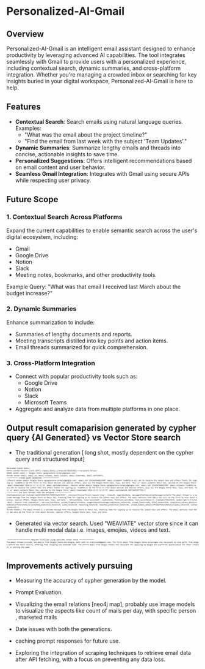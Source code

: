 # Personalized-AI-Gmail

## Overview
Personalized-AI-Gmail is an intelligent email assistant designed to enhance productivity by leveraging advanced AI capabilities. The tool integrates seamlessly with Gmail to provide users with a personalized experience, including contextual search, dynamic summaries, and cross-platform integration. Whether you're managing a crowded inbox or searching for key insights buried in your digital workspace, Personalized-AI-Gmail is here to help.

## Features
- **Contextual Search**: Search emails using natural language queries. Examples:
  - "What was the email about the project timeline?"
  - "Find the email from last week with the subject 'Team Updates'."
- **Dynamic Summaries**: Summarize lengthy emails and threads into concise, actionable insights to save time.
- **Personalized Suggestions**: Offers intelligent recommendations based on email content and user behavior.
- **Seamless Gmail Integration**: Integrates with Gmail using secure APIs while respecting user privacy.

## Future Scope
### 1. Contextual Search Across Platforms
Expand the current capabilities to enable semantic search across the user's digital ecosystem, including:
- Gmail
- Google Drive
- Notion
- Slack
- Meeting notes, bookmarks, and other productivity tools.

Example Query: "What was that email I received last March about the budget increase?"

### 2. Dynamic Summaries
Enhance summarization to include:
- Summaries of lengthy documents and reports.
- Meeting transcripts distilled into key points and action items.
- Email threads summarized for quick comprehension.

### 3. Cross-Platform Integration
- Connect with popular productivity tools such as:
  - Google Drive
  - Notion
  - Slack
  - Microsoft Teams
- Aggregate and analyze data from multiple platforms in one place.

## Output result comaparision generated by cypher query {AI Generated} vs Vector Store search 

- The traditional generation [ long shot, mostly dependent on the cypher query and structured input]
  
![Traditional Generation](https://github.com/jrspatel/MailMind/blob/main/images/Screenshot%202025-01-06%20231602.png)

- Generated via vector search. Used "WEAVIATE" vector store since it can handle multi modal data i.e. images, emojies, videos and text.
  
![Vector Search](https://github.com/jrspatel/MailMind/blob/main/images/Screenshot%202025-01-06%20232420-%20weaviate.png)

## Improvements actively pursuing 
- Measuring the accuracy of cypher generation by the model. 
- Prompt Evaluation.
- Visualizing the email relations [neo4j map], probably use image models to     visualize the aspects like count of mails per day, with specific person , marketed mails
- Date issues with both the generations.

- caching prompt responses for future use.
- Exploring the integration of scraping techniques to retrieve email data after API fetching, with a focus on preventing any data loss.


